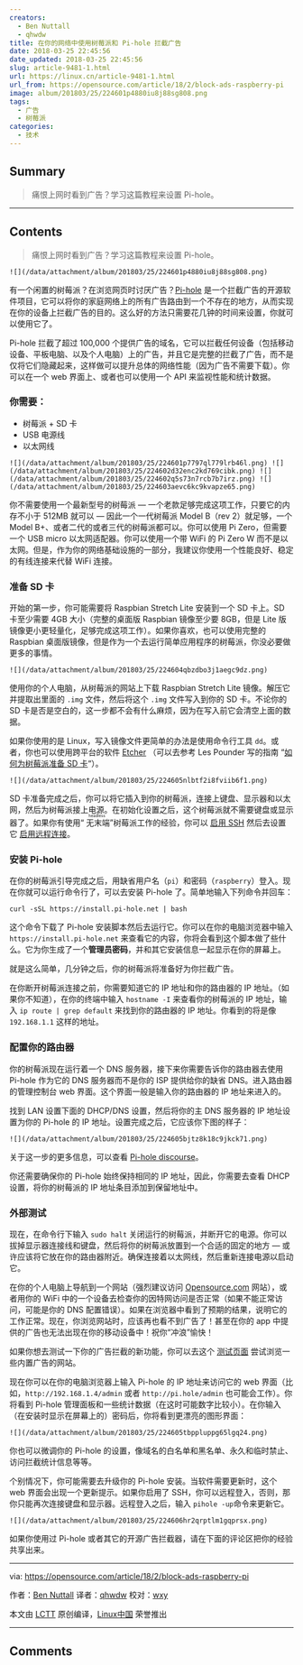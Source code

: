 ```yaml
---
creators:
  - Ben Nuttall
  - qhwdw
title: 在你的网络中使用树莓派和 Pi-hole 拦截广告
date: 2018-03-25 22:45:56
date_updated: 2018-03-25 22:45:56
slug: article-9481-1.html
url: https://linux.cn/article-9481-1.html
url_from: https://opensource.com/article/18/2/block-ads-raspberry-pi
image: album/201803/25/224601p4880iu8j88sg808.png
tags:
  - 广告
  - 树莓派
categories:
  - 技术
---
```


## Summary

> 痛恨上网时看到广告？学习这篇教程来设置 Pi-hole。

***

<!-- more -->

## Contents

> 
> 痛恨上网时看到广告？学习这篇教程来设置 Pi-hole。
> 
> 
> 

`![](/data/attachment/album/201803/25/224601p4880iu8j88sg808.png)`

有一个闲置的树莓派？在浏览网页时讨厌广告？[Pi-hole](https://pi-hole.net/) 是一个拦截广告的开源软件项目，它可以将你的家庭网络上的所有广告路由到一个不存在的地方，从而实现在你的设备上拦截广告的目的。这么好的方法只需要花几钟的时间来设置，你就可以使用它了。

Pi-hole 拦截了超过 100,000 个提供广告的域名，它可以拦截任何设备（包括移动设备、平板电脑、以及个人电脑）上的广告，并且它是完整的拦截了广告，而不是仅将它们隐藏起来，这样做可以提升总体的网络性能（因为广告不需要下载）。你可以在一个 web 界面上、或者也可以使用一个 API 来监视性能和统计数据。

### 你需要：

* 树莓派 + SD 卡
* USB 电源线
* 以太网线

`![](/data/attachment/album/201803/25/224601p7797ql779lrb46l.png) ![](/data/attachment/album/201803/25/224602d32enc2kd769cibk.png) ![](/data/attachment/album/201803/25/224602q5s73n7rcb7b7irz.png) ![](/data/attachment/album/201803/25/224603aevc6kc9kvapze65.png)`

你不需要使用一个最新型号的树莓派 — 一个老款足够完成这项工作，只要它的内存不小于 512MB 就可以 — 因此一个一代树莓派 Model B（rev 2）就足够，一个 Model B+、或者二代的或者三代的树莓派都可以。你可以使用 Pi Zero，但需要一个 USB micro 以太网适配器。你可以使用一个带 WiFi 的 Pi Zero W 而不是以太网。但是，作为你的网络基础设施的一部分，我建议你使用一个性能良好、稳定的有线连接来代替 WiFi 连接。

### 准备 SD 卡

开始的第一步，你可能需要将 Raspbian Stretch Lite 安装到一个 SD 卡上。SD 卡至少需要 4GB 大小（完整的桌面版 Raspbian 镜像至少要 8GB，但是 Lite 版镜像更小更轻量化，足够完成这项工作）。如果你喜欢，也可以使用完整的 Raspbian 桌面版镜像，但是作为一个去运行简单应用程序的树莓派，你没必要做更多的事情。

`![](/data/attachment/album/201803/25/224604qbzdbo3j1aegc9dz.png)`

使用你的个人电脑，从树莓派的网站上下载 Raspbian Stretch Lite 镜像。解压它并提取出里面的 `.img` 文件，然后将这个 `.img` 文件写入到你的 SD 卡。不论你的 SD 卡是否是空白的，这一步都不会有什么麻烦，因为在写入前它会清空上面的数据。

如果你使用的是 Linux，写入镜像文件更简单的办法是使用命令行工具 `dd`。或者，你也可以使用跨平台的软件 [Etcher](https://etcher.io/) （可以去参考 Les Pounder 写的指南 “[如何为树莓派准备 SD 卡](https://opensource.com/article/17/3/how-write-sd-cards-raspberry-pi)“）。

`![](/data/attachment/album/201803/25/224605nlbtf2i8fviib6f1.png)`

SD 卡准备完成之后，你可以将它插入到你的树莓派，连接上键盘、显示器和以太网，然后为树莓派接上电源。在初始化设置之后，这个树莓派就不需要键盘或显示器了。如果你有使用“<ruby> 无末端 <rt>  headless </rt></ruby>”树莓派工作的经验，你可以 [启用 SSH](https://www.raspberrypi.org/blog/a-security-update-for-raspbian-pixel/) 然后去设置它 [启用远程连接](https://www.raspberrypi.org/documentation/remote-access/ssh/README.md)。

### 安装 Pi-hole

在你的树莓派引导完成之后，用缺省用户名（`pi`）和密码（`raspberry`）登入。现在你就可以运行命令行了，可以去安装 Pi-hole 了。简单地输入下列命令并回车：

```shell
curl -sSL https://install.pi-hole.net | bash
```

这个命令下载了 Pi-hole 安装脚本然后去运行它。你可以在你的电脑浏览器中输入 `https://install.pi-hole.net` 来查看它的内容，你将会看到这个脚本做了些什么。它为你生成了一个**管理员密码**，并和其它安装信息一起显示在你的屏幕上。

就是这么简单，几分钟之后，你的树莓派将准备好为你拦截广告。

在你断开树莓派连接之前，你需要知道它的 IP 地址和你的路由器的 IP 地址。（如果你不知道），在你的终端中输入 `hostname -I` 来查看你的树莓派的 IP 地址，输入 `ip route | grep default` 来找到你的路由器的 IP 地址。你看到的将是像 `192.168.1.1` 这样的地址。

### 配置你的路由器

你的树莓派现在运行着一个 DNS 服务器，接下来你需要告诉你的路由器去使用 Pi-hole 作为它的 DNS 服务器而不是你的 ISP 提供给你的缺省 DNS。进入路由器的管理控制台 web 界面。这个界面一般是输入你的路由器的 IP 地址来进入的。

找到 LAN 设置下面的 DHCP/DNS 设置，然后将你的主 DNS 服务器的 IP 地址设置为你的 Pi-hole 的 IP 地址。设置完成之后，它应该你下图的样子：

`![](/data/attachment/album/201803/25/224605bjtz8k18c9jkck71.png)`

关于这一步的更多信息，可以查看 [Pi-hole discourse](https://discourse.pi-hole.net/t/how-do-i-configure-my-devices-to-use-pi-hole-as-their-dns-server/245)。

你还需要确保你的 Pi-hole 始终保持相同的 IP 地址，因此，你需要去查看 DHCP 设置，将你的树莓派的 IP 地址条目添加到保留地址中。

### 外部测试

现在，在命令行下输入 `sudo halt` 关闭运行的树莓派，并断开它的电源。你可以拔掉显示器连接线和键盘，然后将你的树莓派放置到一个合适的固定的地方 — 或许应该将它放在你的路由器附近。确保连接着以太网线，然后重新连接电源以启动它。

在你的个人电脑上导航到一个网站（强烈建议访问 [Opensource.com](https://opensource.com/) 网站），或者用你的 WiFi 中的一个设备去检查你的因特网访问是否正常（如果不能正常访问，可能是你的 DNS 配置错误）。如果在浏览器中看到了预期的结果，说明它的工作正常。现在，你浏览网站时，应该再也看不到广告了！甚至在你的 app 中提供的广告也无法出现在你的移动设备中！祝你“冲浪”愉快！

如果你想去测试一下你的广告拦截的新功能，你可以去这个 [测试页面](https://pi-hole.net/pages-to-test-ad-blocking-performance/) 尝试浏览一些内置广告的网站。

现在你可以在你的电脑浏览器上输入 Pi-hole 的 IP 地址来访问它的 web 界面（比如，`http://192.168.1.4/admin` 或者 `http://pi.hole/admin` 也可能会工作）。你将看到 Pi-hole 管理面板和一些统计数据（在这时可能数字比较小）。在你输入（在安装时显示在屏幕上的）密码后，你将看到更漂亮的图形界面：

`![](/data/attachment/album/201803/25/224605tbppluppg65lgq24.png)`

你也可以微调你的 Pi-hole 的设置，像域名的白名单和黑名单、永久和临时禁止、访问拦截统计信息等等。

个别情况下，你可能需要去升级你的 Pi-hole 安装。当软件需要更新时，这个 web 界面会出现一个更新提示。如果你启用了 SSH，你可以远程登入，否则，那你只能再次连接键盘和显示器。远程登入之后，输入 `pihole -up`命令来更新它。

`![](/data/attachment/album/201803/25/224606hr2qrptlm1gqprsx.png)`

如果你使用过 Pi-hole 或者其它的开源广告拦截器，请在下面的评论区把你的经验共享出来。

---

via: <https://opensource.com/article/18/2/block-ads-raspberry-pi>

作者：[Ben Nuttall](https://opensource.com/users/bennuttall) 译者：[qhwdw](https://github.com/qhwdw) 校对：[wxy](https://github.com/wxy)

本文由 [LCTT](https://github.com/LCTT/TranslateProject) 原创编译，[Linux中国](https://linux.cn/) 荣誉推出

***

## Comments

